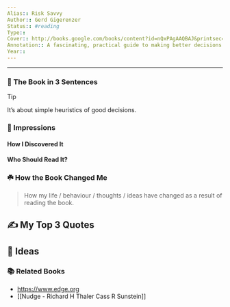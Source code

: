 ```yaml
---
Alias:: Risk Savvy
Author:: Gerd Gigerenzer
Status:: #reading 
Type:: 
Cover:: http://books.google.com/books/content?id=nQxPAgAAQBAJ&printsec=frontcover&img=1&zoom=1&edge=curl&source=gbs_api
Annotation:: A fascinating, practical guide to making better decisions with our money, health and personal lives from Gerd Gigerenzer, the author of Reckoning with Risk. Risk-taking is essential for innovation, fun, and the courage to face the uncertainties in life. Yet for many important decisions, we're often presented with statistics and probabilities that we don't really understand and we inevitably rely on experts in the relevant fields - policy makers, financial advisors, doctors - to analyse and choose for us. But what if they don't quite understand the way the information is presented either? How do we make sure we're asking doctors the right questions about proposed treatment? Is there a rule of thumb that could help choose the right partner? This entertaining book shows us how to recognize when we don't have all the information and know what to do about it. Gerd Gigerenzer looks at examples from every aspect of life to identify the reasons for our collective misunderstanding of the risks we face. He shows how we can all use simple rules to avoid being manipulated into unrealistic fears or hopes, to make better-informed decisions, and to learn to understand risk and uncertainty in our own lives. 'Gigerenzer is brilliant and his topic is fabulous' Steven Pinker 'Catchily optimistic and slyly funny' Guardian Gerd Gigerenzer is Director of the Center for Adaptive Behavior and Cognition at the Max Planck Institute for Human Development in Berlin and former Professor of Psychology at the University of Chicago. He is the author of several books on heuristics and decision making, including Reckoning with Risk.
Year::
---
```


---

### 🚀 The Book in 3 Sentences

> [!tip]
> It’s about simple heuristics of good decisions.

### 🎨 Impressions

#### How I Discovered It

#### Who Should Read It?

### ☘️ How the Book Changed Me

> How my life / behaviour / thoughts / ideas have changed as a result of reading the book.

## ✍️ My Top 3 Quotes

## 📒 Ideas

### 📚 Related Books
- https://www.edge.org
- [[Nudge - Richard H Thaler Cass R Sunstein]]
